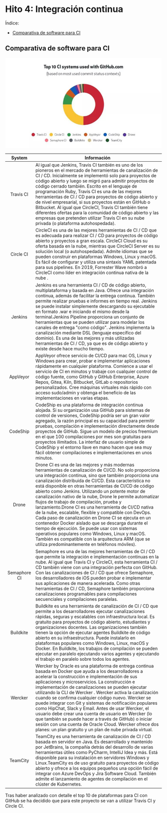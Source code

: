 # Hito 4: Integración continua
Índice:
<!-- TOC -->
* [Comparativa de software para CI](#comparativa-de-software-para-ci)
<!-- TOC -->

## Comparativa de software para CI
![](../img/ci_compareative.jpg)

|    System    | Información                                                                                                                                                                                                                                                                                                                                                                                                                                                                                                                                                                                                                                                                                                                                                                                                                                                                               |
|:------------:|-------------------------------------------------------------------------------------------------------------------------------------------------------------------------------------------------------------------------------------------------------------------------------------------------------------------------------------------------------------------------------------------------------------------------------------------------------------------------------------------------------------------------------------------------------------------------------------------------------------------------------------------------------------------------------------------------------------------------------------------------------------------------------------------------------------------------------------------------------------------------------------------|
|  Travis CI   | Al igual que Jenkins, Travis CI también es uno de los pioneros en el mercado de herramientas de canalización de CI / CD. Inicialmente se implementó solo para proyectos de código abierto y luego se migró para admitir proyectos de código cerrado también. Escrito en el lenguaje de programación Ruby, Travis CI es una de las mejores herramientas de CI / CD para proyectos de código abierto y de nivel empresarial, si sus proyectos están en GitHub o Bitbucket. Al igual que CircleCI, Travis CI también tiene diferentes ofertas para la comunidad de código abierto y las empresas que pretenden utilizar Travis CI en su nube privada (o plataforma autohospedada).                                                                                                                                                                                                           |
|  Circle CI   | CircleCI es una de las mejores herramientas de CI / CD que es adecuada para realizar CI / CD para proyectos de código abierto y proyectos a gran escala. CircleCI Cloud es su oferta basada en la nube, mientras que CircleCI Server es su solución local (o autohospedada). Admite idiomas que se pueden construir en plataformas Windows, Linux y macOS. Es fácil de configurar y utiliza una sintaxis YAML patentada para sus pipelines. En 2019, Forrester Wave nombró a CircleCI como líder en integración continua nativa de la nube .                                                                                                                                                                                                                                                                                                                                              |
|   Jenkins    | Jenkins es una herramienta CI / CD de código abierto, multiplataforma y basada en Java. Ofrece una integración continua, además de facilitar la entrega continua. También permite realizar pruebas e informes en tiempo real. Jenkins se puede instalar simplemente descargando su ejecutable en formato .war e iniciando el mismo desde la terminal.Jenkins Pipeline proporciona un conjunto de herramientas que se pueden utilizar para modelar los canales de entrega "como código". Jenkins implementa la canalización mediante DSL (lenguaje específico del dominio). Es una de las mejores y más utilizadas herramientas de CI / CD, ya que es de código abierto y existe desde hace mucho tiempo.                                                                                                                                                                                  |
|   AppVeyor   | AppVeyor ofrece servicio de CI/CD para mac OS, Linux y Windows para crear, probar e implementar aplicaciones rápidamente en cualquier plataforma. Comience a usar el servicio de CI en minutos y trabaje con cualquier control de código fuente, como GitHub y GitHub Enterprise, Azure Repos, Gitea, Kiln, Bitbucket, GitLab o repositorios personalizados. Cree máquinas virtuales más rápido con acceso sudo/admin y obtenga el beneficio de las implementaciones en varias etapas.                                                                                                                                                                                                                                                                                                                                                                                                    |
|   CodeShip   | CodeShip es una plataforma de integración continua alojada. Si su organización usa GitHub para sistemas de control de versiones, CodeShip podría ser un gran valor agregado, la razón principal es su capacidad para permitir pruebas, compilación e implementación directamente desde proyectos de GitHub. Sigue un modelo de precios freemium en el que 100 compilaciones por mes son gratuitas para proyectos ilimitados. La interfaz de usuario simple de CodeShip y el entorno llave en mano hacen que sea muy fácil obtener compilaciones e implementaciones en unos minutos.                                                                                                                                                                                                                                                                                                       |
|    Drone     | Drone CI es una de las mejores y más modernas herramientas de canalización de CI/CD. No solo proporciona una integración continua, sino que también proporciona una canalización distribuida de CI/CD. Esta característica no está disponible en otras herramientas de CI/CD de código abierto como Jenkins. Utilizando un potente motor de canalización nativo de la nube, Drone le permite automatizar flujos de trabajo de compilación, prueba y lanzamiento.Drone CI es una herramienta de CI/CD nativa de la nube, escalable, flexible y compatible con DevOps. Cada paso de canalización en Drone CI se ejecuta en un contenedor Docker aislado que se descarga durante el tiempo de ejecución. Se puede usar con sistemas operativos populares como Windows, Linux y macOS. También es compatible con la arquitectura ARM (que se utiliza predominantemente en teléfonos móviles). |
| Semaphore CI | Semaphore es una de las mejores herramientas de CI / CD que permite la integración e implementación continuas en la nube. Al igual que Travis CI y CircleCI, esta herramienta CI / CD también viene con una integración perfecta con GitHub. Con las canalizaciones de CI / CD que ofrece Semaphore, los desarrolladores de iOS pueden probar e implementar sus aplicaciones de manera acelerada. Como otras herramientas de CI / CD, Semaphore también proporciona canalizaciones programables para compilaciones secuenciales y compilaciones paralelas.                                                                                                                                                                                                                                                                                                                                |
|  Buildkite   | Buildkite es una herramienta de canalización de CI / CD que permite a los desarrolladores ejecutar canalizaciones rápidas, seguras y escalables con infraestructura local. Es gratuito para proyectos de código abierto, estudiantes y organizaciones docentes. Las organizaciones también tienen la opción de ejecutar agentes Buildkite de código abierto en su infraestructura. Puede instalarlo en plataformas populares como Windows, Linux, macOS y Docker. En Buildkite, los trabajos de compilación se pueden ejecutar en paralelo ejecutando varios agentes y ejecutando el trabajo en paralelo sobre todos los agentes.                                                                                                                                                                                                                                                         |
|   Wercker    | Wercker by Oracle es una plataforma de entrega continua basada en Docker que ayuda a los desarrolladores a acelerar la construcción e implementación de sus aplicaciones y microservicios. La construcción e implementación de canalizaciones se pueden ejecutar utilizando la CLI de Wercker . Wercker activa la canalización cuando se confirma cualquier código nuevo. Wercker se puede integrar con Git y sistemas de notificación populares como HipChat, Slack y Email. Antes de usar Wercker, el usuario debe crear una cuenta de usuario en Wercker (lo que también se puede hacer a través de GitHub) o iniciar sesión con una cuenta de Oracle Cloud. Wercker ofrece dos planes: un plan gratuito y un plan de nube privada virtual.                                                                                                                                            |
|   TeamCity   | TeamCity es una herramienta de canalización de CI / CD basada en servidor en Java. Es desarrollado y mantenido por JetBrains, la compañía detrás del desarrollo de varias herramientas útiles como PyCharm, IntelliJ Idea y más. Está disponible para su instalación en servidores Windows y Linux.TeamCity es de uso gratuito para proyectos de código abierto y ofrece a los equipos pequeños una opción fácil de integrar con Azure DevOps y Jira Software Cloud. También admite el lanzamiento de agentes de compilación en el clúster de Kubernetes.                                                                                                                                                                                                                                                                                                                                 |

Tras haber analizado con detalle el top 10 de plataformas para CI con GitHub se ha decidido
que para este proyecto se van a utilizar Travis CI y Circle CI.